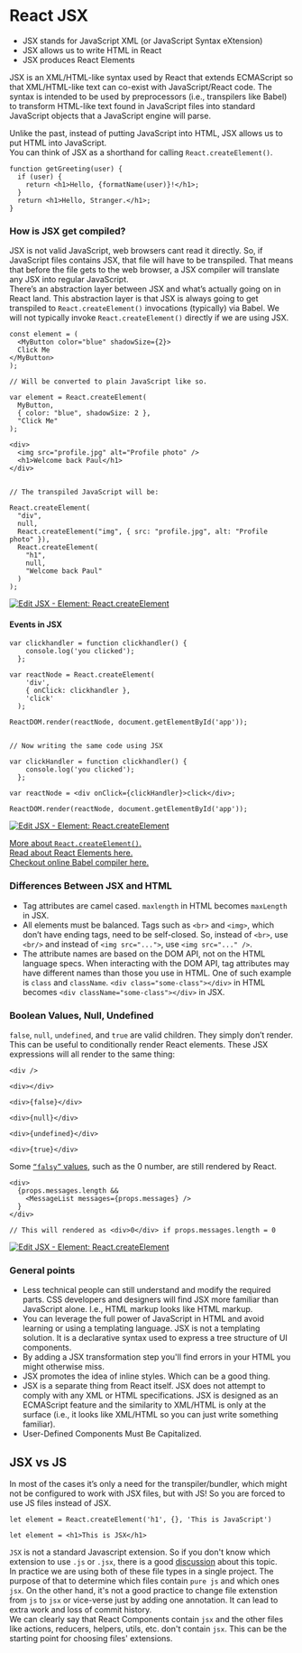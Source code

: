 # React JSX

- JSX stands for JavaScript XML (or JavaScript Syntax eXtension)
- JSX allows us to write HTML in React
- JSX produces React Elements

JSX is an XML/HTML-like syntax used by React that extends ECMAScript so that XML/HTML-like text can co-exist with JavaScript/React code.
The syntax is intended to be used by preprocessors (i.e., transpilers like Babel) to transform HTML-like text found in JavaScript files into standard 
JavaScript objects that a JavaScript engine will parse.

Unlike the past, instead of putting JavaScript into HTML, JSX allows us to put HTML into JavaScript.  
You can think of JSX as a shorthand for calling `React.createElement()`.

```
function getGreeting(user) {
  if (user) {
    return <h1>Hello, {formatName(user)}!</h1>;
  }
  return <h1>Hello, Stranger.</h1>;
}
```

### How is JSX get compiled?

JSX is not valid JavaScript, web browsers cant read it directly. So, if JavaScript files contains JSX, that file will have to be transpiled. That means that before the file gets to the web browser, a JSX compiler will translate any JSX into regular JavaScript.   
There’s an abstraction layer between JSX and what’s actually going on in React land. This abstraction layer is that JSX is always going to get transpiled to `React.createElement()` invocations (typically) via Babel. We will not typically invoke `React.createElement()` directly if we are using JSX.  
```
const element = (
  <MyButton color="blue" shadowSize={2}>
  Click Me
</MyButton>
);

// Will be converted to plain JavaScript like so.

var element = React.createElement(
  MyButton,
  { color: "blue", shadowSize: 2 },
  "Click Me"
);
```

```
<div>
  <img src="profile.jpg" alt="Profile photo" />
  <h1>Welcome back Paul</h1>
</div>


// The transpiled JavaScript will be:

React.createElement(
  "div",
  null,
  React.createElement("img", { src: "profile.jpg", alt: "Profile photo" }),
  React.createElement(
    "h1",
    null,
    "Welcome back Paul"
  )
);
```
[![Edit JSX - Element: React.createElement](https://codesandbox.io/static/img/play-codesandbox.svg)](https://codesandbox.io/s/jsx-element-reactcreateelement-ce1g1?autoresize=1&fontsize=14&hidenavigation=1&theme=dark)

#### Events in JSX

```
var clickhandler = function clickhandler() {
    console.log('you clicked');
  };

var reactNode = React.createElement(
    'div',
    { onClick: clickhandler },
    'click'
  );

ReactDOM.render(reactNode, document.getElementById('app'));


// Now writing the same code using JSX

var clickHandler = function clickhandler() {
    console.log('you clicked');
  };
  
var reactNode = <div onClick={clickHandler}>click</div>;

ReactDOM.render(reactNode, document.getElementById('app'));
```
[![Edit JSX - Element: React.createElement](https://codesandbox.io/static/img/play-codesandbox.svg)](https://codesandbox.io/s/jsx-element-reactcreateelement-ce1g1?autoresize=1&fontsize=14&hidenavigation=1&theme=dark)

[More about `React.createElement()`.](https://reactjs.org/docs/react-api.html#createelement)  
[Read about React Elements here.](https://github.com/SergeyIsakhanyan/fg-docs/blob/main/DOM-VirtualDOM.md#reactelement-vs-reactcomponent)  
[Checkout online Babel compiler here.](https://babeljs.io/repl/#?browsers=&build=&builtIns=false&corejs=3.6&spec=false&loose=false&code_lz=DwWQngQgrgLjD2A7ABAY3gG3gJwLwCIAjDKAU32QGcALAQwBN4B3AZQEsAvU3AbwCYAvgD4AUMmQBhDG1QBrZCFIjgAenDQ4SIUA&debug=false&forceAllTransforms=false&shippedProposals=false&circleciRepo=&evaluate=true&fileSize=false&timeTravel=false&sourceType=module&lineWrap=false&presets=es2015%2Creact%2Cstage-0&prettier=true&targets=&version=7.13.17&externalPlugins=)  

### Differences Between JSX and HTML

- Tag attributes are camel cased. `maxlength` in HTML becomes `maxLength` in JSX.
- All elements must be balanced. Tags such as `<br>` and `<img>`, which don’t have ending tags, need to be self-closed. So, instead of `<br>`, use `<br/>` and instead of `<img src="...">`, use `<img src="..." />`.
- The attribute names are based on the DOM API, not on the HTML language specs. When interacting with the DOM API, tag attributes may have different names than those you use in HTML. One of such example is `class` and `className`. `<div class="some-class"></div>` in HTML becomes `<div className="some-class"></div>` in JSX.


### Boolean Values, Null, Undefined

`false`, `null`, `undefined`, and `true` are valid children. They simply don’t render. This can be useful to conditionally render React elements. These JSX expressions will all render to the same thing:

```
<div />

<div></div>

<div>{false}</div>

<div>{null}</div>

<div>{undefined}</div>

<div>{true}</div>
```

Some [`“falsy”` values](https://developer.mozilla.org/en-US/docs/Glossary/Falsy), such as the 0 number, are still rendered by React.

```
<div>
  {props.messages.length &&
    <MessageList messages={props.messages} />
  }
</div>

// This will rendered as <div>0</div> if props.messages.length = 0
```
[![Edit JSX - Element: React.createElement](https://codesandbox.io/static/img/play-codesandbox.svg)](https://codesandbox.io/s/jsx-element-reactcreateelement-ce1g1?autoresize=1&fontsize=14&hidenavigation=1&theme=dark)


### General points

- Less technical people can still understand and modify the required parts. CSS developers and designers will find JSX more familiar than JavaScript alone. I.e., HTML markup looks like HTML markup.
- You can leverage the full power of JavaScript in HTML and avoid learning or using a templating language. JSX is not a templating solution. It is a declarative syntax used to express a tree structure of UI components.
- By adding a JSX transformation step you'll find errors in your HTML you might otherwise miss.
- JSX promotes the idea of inline styles. Which can be a good thing.
- JSX is a separate thing from React itself. JSX does not attempt to comply with any XML or HTML specifications. 
JSX is designed as an ECMAScript feature and the similarity to XML/HTML is only at the surface (i.e., it looks like XML/HTML so you can just write something familiar).
- User-Defined Components Must Be Capitalized.


## JSX vs JS

In most of the cases it’s only a need for the transpiler/bundler, which might not be configured to work with JSX files, but with JS! So you are forced to use JS files instead of JSX.

```
let element = React.createElement('h1', {}, 'This is JavaScript')
```

```
let element = <h1>This is JSX</h1>
```

`JSX` is not a standard Javascript extension. So if you don't know which extension to use `.js` or `.jsx`, there is a good [discussion](https://github.com/airbnb/javascript/pull/985) about this topic.  
In practice we are using both of these file types in a single project. The purpose of that to determine which files contain `pure js` and which ones `jsx`. On the other hand, it's not a good practice to change file extenstion from `js` to `jsx` or vice-verse just by adding one annotation. It can lead to extra work and loss of commit history.  
We can clearly say that React Components contain `jsx` and the other files like actions, reducers, helpers, utils, etc. don't contain `jsx`. This can be the starting point for choosing files' extensions.
